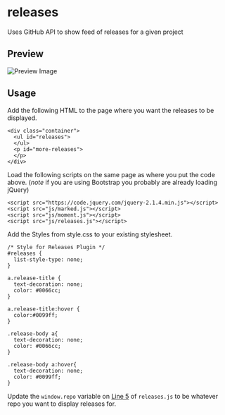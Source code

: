 # releases
Uses GitHub API to show feed of releases for a given project

## Preview 

![Preview Image](https://levlaz.org/wp-content/uploads/2015/11/Screenshot-2015-11-24-19.47.48.png)

## Usage

Add the following HTML to the page where you want the releases to be displayed.

```
<div class="container">
  <ul id="releases">
  </ul>
  <p id="more-releases">
  </p>
</div>
```

Load the following scripts on the same page as where you put the code above. (*note* if you are using Bootstrap you probably are already loading jQuery)

```
<script src="https://code.jquery.com/jquery-2.1.4.min.js"></script>
<script src="js/marked.js"></script>
<script src="js/moment.js"></script>
<script src="js/releases.js"></script>
```

Add the Styles from style.css to your existing stylesheet.

```
/* Style for Releases Plugin */
#releases {
  list-style-type: none;
}

a.release-title {
  text-decoration: none;
  color: #0066cc;
}

a.release-title:hover {
  color:#0099ff;
}

.release-body a{
  text-decoration: none;
  color: #0066cc;
}

.release-body a:hover{
  text-decoration: none;
  color: #0099ff;
}
```

Update the `window.repo` variable on [Line 5](https://github.com/levlaz/releases/blob/master/js/releases.js#L5) of `releases.js` to be whatever repo you want to display releases for.
